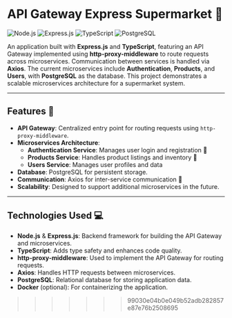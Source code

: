 # API Gateway Express Supermarket 🛒

![Node.js](https://img.shields.io/badge/Node.js-339933?logo=node.js&logoColor=white)
![Express.js](https://img.shields.io/badge/Express.js-000000?logo=express&logoColor=white)
![TypeScript](https://img.shields.io/badge/TypeScript-3178C6?logo=typescript&logoColor=white)
![PostgreSQL](https://img.shields.io/badge/PostgreSQL-316192?logo=postgresql&logoColor=white)

An application built with **Express.js** and **TypeScript**, featuring an API Gateway implemented using **http-proxy-middleware** to route requests across microservices. Communication between services is handled via **Axios**. The current microservices include **Authentication**, **Products**, and **Users**, with **PostgreSQL** as the database. This project demonstrates a scalable microservices architecture for a supermarket system.

---

## Features 🚀

- **API Gateway**: Centralized entry point for routing requests using `http-proxy-middleware`.
- **Microservices Architecture**:
  - **Authentication Service**: Manages user login and registration 👤
  - **Products Service**: Handles product listings and inventory 🛒
  - **Users Service**: Manages user profiles and data
- **Database**: PostgreSQL for persistent storage.
- **Communication**: Axios for inter-service communication 🔗
- **Scalability**: Designed to support additional microservices in the future.

---

## Technologies Used 💻

- **Node.js** & **Express.js**: Backend framework for building the API Gateway and microservices.
- **TypeScript**: Adds type safety and enhances code quality.
- **http-proxy-middleware**: Used to implement the API Gateway for routing requests.
- **Axios**: Handles HTTP requests between microservices.
- **PostgreSQL**: Relational database for storing application data.
- **Docker** (optional): For containerizing the application.
>>>>>>> 99030e04b0e049b52adb282857e87e76b2508695
